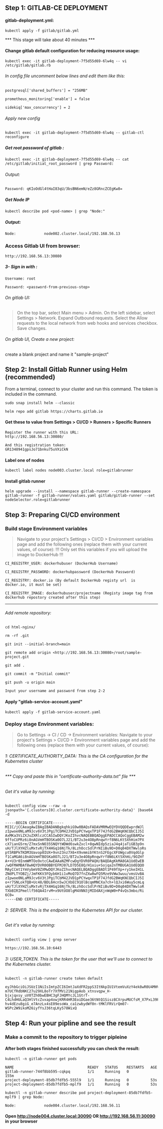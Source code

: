 
## Step 1: GITLAB-CE DEPLOYMENT

#### gitlab-deployment.yml:

```
kubectl apply -f gitlab/gitlab.yml
```

*** This stage will take about 40 minutes ***

#### Change gitlab default configuration for reducing resource usage:

```
kubectl exec -it gitlab-deployment-7f5d55d69-6lw4q -- vi /etc/gitlab/gitlab.rb
```

###### In config file uncomment below lines and edit them like this: 

```
postgresql['shared_buffers'] = "256MB"

prometheus_monitoring['enable'] = false 

sidekiq['max_concurrency'] = 2 
```
###### Apply new config
```
kubectl exec -it gitlab-deployment-7f5d55d69-6lw4q -- gitlab-ctl reconfigure
```

##### Get root password of gitlab :

```
kubectl exec -it gitlab-deployment-7f5d55d69-6lw4q -- cat /etc/gitlab/initial_root_password | grep Password:
```
###### Output:

```
Password: qKIoOdGl4tHaI83qU/3bsBN6emN/eZz8GRncZCEgKw8=
```
##### Get Node IP

```
kubectl describe pod <pod-name> | grep "Node:"
```
##### Output: 
```
Node:             node002.cluster.local/192.168.56.13
```
### Access Gitlab UI from browser:

```
http://192.168.56.13:30080
```
##### 3- Sign in with :

```
Username: root

Password: <password-from-previous-step>

```

###### On gitlab UI:

> On the top bar, select Main menu > Admin.
On the left sidebar, select Settings > Network.
Expand Outbound requests.
Select the Allow requests to the local network from web hooks and services checkbox.
Save changes.



###### On gitlab UI, Create a new project:


create a blank project and name it "sample-project"



## Step 2: Install Gitlab Runner using Helm (recommended)

From a terminal, connect to your cluster and run this command. The token is included in the command.

```
sudo snap install helm --classic
```

```
helm repo add gitlab https://charts.gitlab.io
```

#### Get these to value from Settings > CI/CD > Runners > Specific Runners

```
Register the runner with this URL:
http://192.168.56.13:30080/ 

And this registration token:
GR1348941gpsJo71bnku75uVXiCkN 

```
#### Label one of nodes
```
kubectl label nodes node003.cluster.local role=gitlabrunner
```

#### Install gitlab runner 
```
helm upgrade --install --namespace gitlab-runner --create-namespace gitlab-runner -f gitlab-runner/values.yaml gitlab/gitlab-runner --set nodeSelector.role=gitlabrunner
```

## Step 3: Preparing CI/CD environment

### Build stage Environment variables

> Navigate to your project's Settings > CI/CD > Environment variables page
and add the following ones (replace them with your current values, of course):
!!! Only set this variables if you will upload the image to DockerHub !!!

```
CI_REGISTRY_USER: dockerhubuser (DockerHub Username)
```
```
CI_REGISTRY_PASSWORD: dockerhubpassword (DockerHub Password) 
```
```
CI_REGISTRY: docker.io (By default DockerHub registy url  is docker.io, it must be set) 
```
```
CI_REGISTRY_IMAGE: dockerhubuser/projectname (Registy image tag from dockerhub repostory created after this step)
```
****************************************************************************************


###### Add remote repository:

```
cd html-nginx/

rm -rf .git

git init --initial-branch=main

git remote add origin <http://192.168.56.13:30080>/root/sample-project.git

git add .

git commit -m "Initial commit"

git push -u origin main

Input your username and password from step 2-2

```


#### Apply "gitlab-service-account.yaml" 

```
kubectl apply -f gitlab-service-account.yaml

```
### Deploy stage Environment variables:

> Go to Settings -> CI / CD -> Environment variables:
Navigate to your project's Settings > CI/CD > Environment variables page
and add the following ones (replace them with your current values, of course):


###### 1: CERTIFICATE_AUTHORITY_DATA: This is the CA configuration for the Kubernetes cluster 

###### *** Copy and paste this in "certificate-authority-data.txt" file ***

###### Get it's value by running:
```
kubectl config view --raw -o jsonpath='{.clusters[0].cluster.certificate-authority-data}' |base64  -d
```
```
-----BEGIN CERTIFICATE-----
MIIC/jCCAeagAwIBAgIBADANBgkqhkiG9w0BAQsFADAVMRMwEQYDVQQDEwprdWJl
zIpwoe0NLaM9Jcv6V3tJPgiTCbM42JVD1pPCYwqxTP1F74JfdG2BWqKNCQbCIJ5I
AxMKa3ViZXJuZXRlczCCASIwDQYJKoZIhvcNAQEBBQADggEPADCCAQoCggEBAM2w
9ffoCUPRz6i8nAGVmHTBOSKa0O7LJ21/BT2u3e4O8pRnqwYrf8N6LKt5XhHim7PX
cX7ianG5rm/Z7mxSnNO35SNQYtWDWd6swkZxcl+8qwNIdp5ziaJ4q4jaTiGB3p9n
uH/TJlXYHZluMxtvRjTX4HGq16NjTk/8LzhOccSdlPrNIiBu9D+D0q04DXTWwloRs
pt5RBPkTKDM3Uavop0IUX+9vn23nz7X6+X9vmmibYKtnS2FEgcXFUWgcu0VqdGlp
f1CaMGA6i8nAGVmHTBOSKa0O7LJ21/BT2u3e4O8pRnqwYrf8N6LKt5XhHi/9OZHf
A++U3r0InmWMTOo9xtcCAwEAAaNZMFcwDgYDVR0PAQH/BAQDAgKkMA8GA1UdEwEB
/wQFMAMBAf8wHQYDVR0OBBYEFMJ07LD7D5E8Q/H1oiu+Sojqa2nTMBUGA1UdEQQO
MAyCCmt1YmVybmV0ZXMwDQYJKoZIhvcNAQELBQADggEBADt1P49fXp+ry1keIH1L
ZNdPLTYOBZj/JmFKKV3FQyb6H1i1vMoQ7D7fnZXw0wFQ5Mze9VWw3wuu/vmsUvBA
zIpwoe0NLaM9Jcv6V3tJPgiTCbM42JVD1pPCYwqxTP1F74JfdG2BWqKNCQbCIJ5I
o+r7SNLokTQB+Uc48/BDL6Hcn5wJCXbEC91OlBcqmMNCXa7ch+lQJxi6Wuy5cmLq
uH/TJlXYHZluMxtvRjTX4HGq16NjTk/8LzhOccSdlPrNIiBu9D+D0q04DXTWwloR
TXbBIRIPmellf56QA4IrvM+x9UtUO8lgM4XNN3jMIDdAXjnWqW0+P4vQs3mbo/Ri
6C0=
-----END CERTIFICATE-----
```

###### 2: SERVER. This is the endpoint to the Kubernetes API for our cluster. 

###### Get it's value by running:

```
kubectl config view | grep server 
```
```
https://192.168.56.10:6443
```

###### 3: USER_TOKEN. This is the token for the user that we'll use to connect to the Kubernetes cluster.


```
kubectl -n gitlab-runner create token default 
```

```
eyJhbGciOiJSUzI1NiIsImtpZCI6ImtJaXdFR2ppS3ItNkpIU1VtemVuXzY4ek8wR0U4MHV6ZDh5Unp4UnA3Rm8ifQ.eyJhdWQiOlsiaHR0cHM6Ly9rdWJlcm5ldGVzLmRlZmF1bHQuc3ZjLmNsdXN0ZXIubG9jYWwiXSwiZXhwIjoxNjc0MTk4OTA4LCJpYXQiOjE2NzQxOTUzMDgsImlzcyI6Imh0dHBzOi8va3ViZXJuZXRlcy5kZWZhdWx0LnN2Yy5jbHVzdGVyLmxvY2FsIiwia3ViZXJuZXRlcy5pbyI6eyJuYW1lc3BhY2UiOiJnaXRsYWItcnVubmVyIiwic2VydmljZWFjY291bnQiOnsibmFtZSI6ImRlZmF1bHQiLCJ1aWQiOiI2NGE1Y2MyMS1iMThkLTRkNTQtYTI2Ny0yZTNiNWRjMDVjOGMifX0sIm5iZiI6MTY3NDE5NTMwOCwic3ViIjoic3lzdGVtOnNlcnZpY2VhY2NvdW50OmdpdGxhYi1ydW5uZXI6ZGVmYXVsdCJ9.p8RITKsGW7T12plK33p9Gn7OaxZ0ImBTxDs3yvA-m7UCfRdbNKC27u29XL8oTr7XfMVi21NigpAob_xtnsvqpw_H-bjxjqxsy_uV0TZh0bwEBHC3gFJHQMYcJL1GtrT-C4LhdHULaQ3HlVtcZvxap4owjKRR4HR3EoiDGae36tNtQ1Sisz8CXrpuMUCfsM_X7PxL39FxTaGYdPCrvBwvGR4iKbCNnzHbA_Y6vAOEhInAPNOUPvXFLc0PGYr-hv4dEzu8giG_e7AnzLx4sE09esoWa_ca1zwbydWf0n-tMKlFRVirQm07-WSPc2W9ikoM26iyfYsJ36tqLKy578WixQ
```

## Step 4: Run your pipline and see the result

### Make a commit to the repository to trigger pipleine

#### After both stages finished successfully you can check the result:

```
kubectl -n gitlab-runner get pods
```
```
NAME                                  READY   STATUS    RESTARTS   AGE
gitlab-runner-744f8bb595-cqkpq        1/1     Running   0          155m
project-deployment-85db7fdfb5-555l9   1/1     Running   0          53s
project-deployment-85db7fdfb5-mplf9   1/1     Running   0          53s
```

```
kubectl -n gitlab-runner describe pod project-deployment-85db7fdfb5-mplf9 | grep Node:
```

```
Node:             node004.cluster.local/192.168.56.11
```

#### Open http://node004.cluster.local:30090 OR http://192.168.56.11:30090 in your browser
